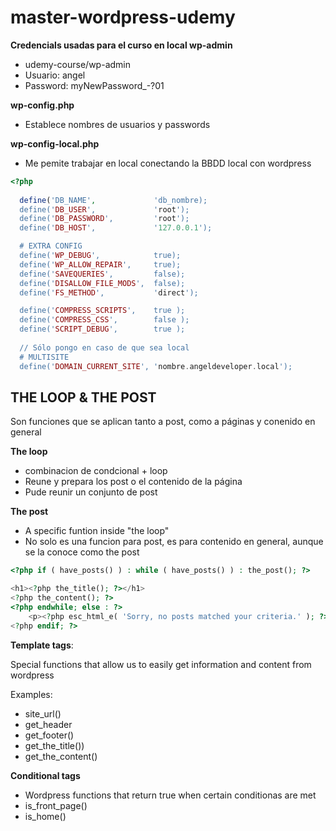 # master-wordpress-udemy

**Credencials usadas para el curso en local wp-admin**
* udemy-course/wp-admin
* Usuario: angel
* Password: myNewPassword_-?01

**wp-config.php**
* Establece nombres de usuarios y passwords

**wp-config-local.php**
* Me pemite trabajar en local conectando la BBDD local con wordpress

```php
<?php
 
  define('DB_NAME',             'db_nombre);
  define('DB_USER',             'root');
  define('DB_PASSWORD',         'root');
  define('DB_HOST',             '127.0.0.1');

  # EXTRA CONFIG
  define('WP_DEBUG',            true);
  define('WP_ALLOW_REPAIR',     true);
  define('SAVEQUERIES',         false);
  define('DISALLOW_FILE_MODS',  false);
  define('FS_METHOD',           'direct');

  define('COMPRESS_SCRIPTS',    true );
  define('COMPRESS_CSS',        false );
  define('SCRIPT_DEBUG',        true );
  
  // Sólo pongo en caso de que sea local
  # MULTISITE
  define('DOMAIN_CURRENT_SITE', 'nombre.angeldeveloper.local');

```


## THE LOOP & THE POST

Son funciones que se aplican tanto a post, como a páginas y conenido en general

**The loop**
* combinacion de condcional + loop
* Reune y prepara los post o el contenido de la página
* Pude reunir un conjunto de post

**The post**
* A specific funtion inside "the loop"
* No solo es una funcion para post, es para contenido en general, aunque se la conoce como the post

```php
<?php if ( have_posts() ) : while ( have_posts() ) : the_post(); ?>

<h1><?php the_title(); ?></h1>
<?php the_content(); ?>
<?php endwhile; else : ?>
	<p><?php esc_html_e( 'Sorry, no posts matched your criteria.' ); ?></p>
<?php endif; ?>
```

**Template tags**:

Special functions that allow us to easily get information and content from wordpress

Examples:
* site_url()
* get_header
* get_footer()
* get_the_title())
* get_the_content()

**Conditional tags**
*  Wordpress functions that return true when certain conditionas are met
* is_front_page()
* is_home()